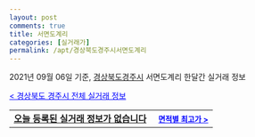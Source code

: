 ```yaml
---
layout: post
comments: true
title: 서면도계리
categories: [실거래가]
permalink: /apt/경상북도경주시서면도계리
---
```


2021년 09월 06일 기준, <a href="/apt/경상북도경주시">경상북도경주시</a> 서면도계리 한달간 실거래 정보

<a style="color: blue;" href="/apt/경상북도경주시">< 경상북도 경주시 전체 실거래 정보</a>
<!---- start ---->
<table>
  <tr>
    <td colspan="4" style="font-weight: bold;"><a href="/apt/경상북도경주시서면도계리{name_without_space}">오늘 등록된 실거래 정보가 없습니다</a> &nbsp;&nbsp;&nbsp; <a style="color: blue; font-size: smaller;" href="/apt/경상북도경주시서면도계리{name_without_space}">면적별 최고가 ></a></td>
  </tr>
    
</table>
<!---- end ---->
    